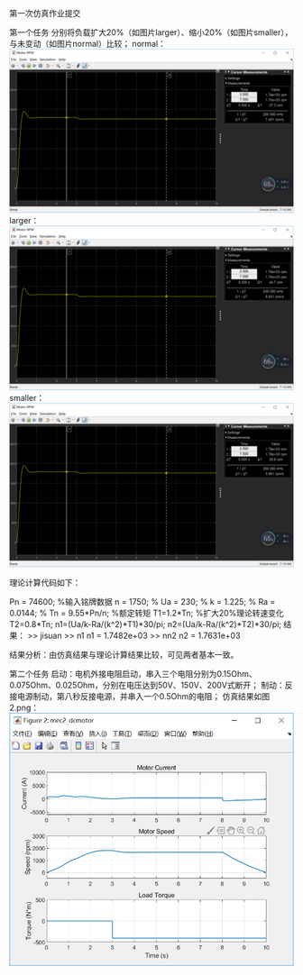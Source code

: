 第一次仿真作业提交

第一个任务
分别将负载扩大20%（如图片larger）、缩小20%（如图片smaller），与未变动（如图片normal）比较；
normal：
![Image text](https://github.com/19xp98/homework/blob/master/U201615654/%E4%BB%BF%E7%9C%9F%E4%BD%9C%E4%B8%9A1-%E7%9B%B4%E6%B5%81%E7%94%B5%E6%9C%BA/normal.png)
larger：
![Image text](https://github.com/19xp98/homework/blob/master/U201615654/%E4%BB%BF%E7%9C%9F%E4%BD%9C%E4%B8%9A1-%E7%9B%B4%E6%B5%81%E7%94%B5%E6%9C%BA/larger.png)
smaller：
![Image text](https://github.com/19xp98/homework/blob/master/U201615654/%E4%BB%BF%E7%9C%9F%E4%BD%9C%E4%B8%9A1-%E7%9B%B4%E6%B5%81%E7%94%B5%E6%9C%BA/smaller.png)

理论计算代码如下：

Pn = 74600; %输入铭牌数据
n = 1750; %
Ua = 230; %
k = 1.225; %
Ra = 0.0144; %
Tn = 9.55\*Pn/n; %额定转矩
T1=1.2\*Tn; %扩大20%理论转速变化
T2=0.8\*Tn;
n1=(Ua/k-Ra/(k\^2)\*T1)\*30/pi;
n2=(Ua/k-Ra/(k\^2)\*T2)\*30/pi;
结果：
\>\> jisuan
\>\> n1
n1 =
1.7482e+03
\>\> nn2
n2 =
1.7631e+03

结果分析：由仿真结果与理论计算结果比较，可见两者基本一致。

第二个任务
启动：电机外接电阻启动，串入三个电阻分别为0.15Ohm、0.075Ohm、0.025Ohm，分别在电压达到50V、150V、200V式断开；
制动：反接电源制动，第八秒反接电源，并串入一个0.5Ohm的电阻；
仿真结果如图2.png：
![Image text](https://github.com/19xp98/homework/blob/master/U201615654/%E4%BB%BF%E7%9C%9F%E4%BD%9C%E4%B8%9A1-%E7%9B%B4%E6%B5%81%E7%94%B5%E6%9C%BA/2.png)
